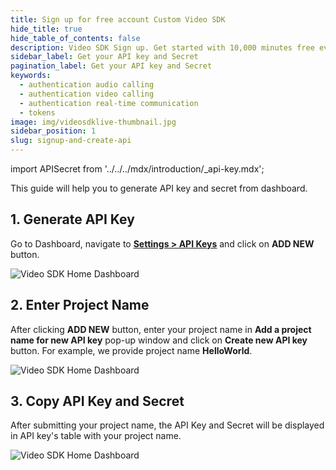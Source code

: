 ```yaml
---
title: Sign up for free account Custom Video SDK
hide_title: true
hide_table_of_contents: false
description: Video SDK Sign up. Get started with 10,000 minutes free every month! Programmable Video SDKs and Rest APIs to build up scalable video conferencing applications.
sidebar_label: Get your API key and Secret
pagination_label: Get your API key and Secret
keywords:
  - authentication audio calling
  - authentication video calling
  - authentication real-time communication
  - tokens
image: img/videosdklive-thumbnail.jpg
sidebar_position: 1
slug: signup-and-create-api
---
```


import APISecret from '../../../mdx/introduction/\_api-key.mdx';

<APISecret title="Get your API key and Secret key" />

This guide will help you to generate API key and secret from dashboard.

## 1. Generate API Key

Go to Dashboard, navigate to [<ins>**Settings > API Keys**</ins>](https://app.videosdk.live/settings/api-keys) and click on **ADD NEW** button.

![Video SDK Home Dashboard](/img/tutorial/add_new_api.png)

## 2. Enter Project Name

After clicking **ADD NEW** button, enter your project name in **Add a project name for new API key** pop-up window and click on **Create new API key** button.
For example, we provide project name **HelloWorld**.

![Video SDK Home Dashboard](/img/tutorial/project_name.png)

## 3. Copy API Key and Secret

After submitting your project name, the API Key and Secret will be displayed in API key's table with your project name.

![Video SDK Home Dashboard](/img/tutorial/api_key_table.png)
